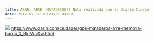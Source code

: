 ```yaml
---
title: ARRE, ARRE  MATADEROS!! Nota realizada con el Diario Clarín
date: 2017-07-15T10:23:00-03:00
---
```


[![](https://blogger.googleusercontent.com/img/b/R29vZ2xl/AVvXsEhdRvcMwFf_vz4B7Qhet1F6UGjoNSHem9NfQOT_A4Nz4MjRgro_U9DSR3u-3y4jiE2Bx6xbwIhla6snN_VsaWaBvMv9SSV_9g7eYjCKKg_CJ5dYp_3GgCwtGRhOEK9Tol0zKYn6-3J8ns05/s640/ARRE.jpg)](https://blogger.googleusercontent.com/img/b/R29vZ2xl/AVvXsEhdRvcMwFf_vz4B7Qhet1F6UGjoNSHem9NfQOT_A4Nz4MjRgro_U9DSR3u-3y4jiE2Bx6xbwIhla6snN_VsaWaBvMv9SSV_9g7eYjCKKg_CJ5dYp_3GgCwtGRhOEK9Tol0zKYn6-3J8ns05/s1600/ARRE.jpg) https://www.clarin.com/ciudades/gps-mataderos-arre-memoria-barrio_0_Bk-WiyXw.html